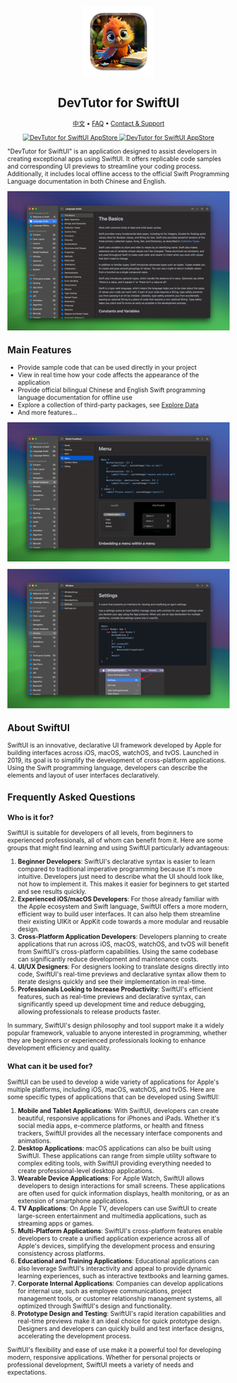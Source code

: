 <div align="center">
	<br />
	<br />
	<img src="./assets/logo.png" alt="DevTutor for SwiftUI LOGO" width="160" height="160">
	<h1>DevTutor for SwiftUI</h1>
  <!--rehype:style=border: 0;-->
  <p>
		<a href="./README.zh.md">中文</a> • 
		<a href="#frequently-asked-questions">FAQ</a> • 
		<a target="_blank" href="https://wangchujiang.com/#/contact">Contact & Support</a>
  </p>
  <p>
    <a target="_blank" href="https://apps.apple.com/app/devtutor/id6471227008" title="DevTutor for SwiftUI AppStore"><img alt="DevTutor for SwiftUI AppStore" src="https://tools.applemediaservices.com/api/badges/download-on-the-mac-app-store/black/en-us?size=250x83&amp;releaseDate=1705968000" height="51">
    </a>
    <a target="_blank" href="https://apps.apple.com/app/devtutor/id6471227008?platform=iphone" title="DevTutor for SwiftUI AppStore"><img alt="DevTutor for SwiftUI AppStore" src="https://tools.applemediaservices.com/api/badges/download-on-the-app-store/black/en-us?size=250x83" height="51">
    </a>
  </p>
</div>

"DevTutor for SwiftUI" is an application designed to assist developers in creating exceptional apps using SwiftUI. It offers replicable code samples and corresponding UI previews to streamline your coding process. Additionally, it includes local offline access to the official Swift Programming Language documentation in both Chinese and English.

![DevTutor for SwiftUI screenshots-1](./assets/screenshots-1.png)

## Main Features

- Provide sample code that can be used directly in your project
- View in real time how your code affects the appearance of the application
- Provide official bilingual Chinese and English Swift programming language documentation for offline use
- Explore a collection of third-party packages, see [Explore Data](https://github.com/jaywcjlove/swiftui-tutorial/blob/main/data/explore.json)
- And more features...

![DevTutor for SwiftUI screenshots-2](./assets/screenshots-2.png)

![DevTutor for SwiftUI screenshots-3](./assets/screenshots-3.png)

## About SwiftUI

SwiftUI is an innovative, declarative UI framework developed by Apple for building interfaces across iOS, macOS, watchOS, and tvOS. Launched in 2019, its goal is to simplify the development of cross-platform applications. Using the Swift programming language, developers can describe the elements and layout of user interfaces declaratively.

## Frequently Asked Questions

### Who is it for?

SwiftUI is suitable for developers of all levels, from beginners to experienced professionals, all of whom can benefit from it. Here are some groups that might find learning and using SwiftUI particularly advantageous:

1. **Beginner Developers**: SwiftUI's declarative syntax is easier to learn compared to traditional imperative programming because it's more intuitive. Developers just need to describe what the UI should look like, not how to implement it. This makes it easier for beginners to get started and see results quickly.
2. **Experienced iOS/macOS Developers**: For those already familiar with the Apple ecosystem and Swift language, SwiftUI offers a more modern, efficient way to build user interfaces. It can also help them streamline their existing UIKit or AppKit code towards a more modular and reusable design.
3. **Cross-Platform Application Developers**: Developers planning to create applications that run across iOS, macOS, watchOS, and tvOS will benefit from SwiftUI's cross-platform capabilities. Using the same codebase can significantly reduce development and maintenance costs.
4. **UI/UX Designers**: For designers looking to translate designs directly into code, SwiftUI's real-time previews and declarative syntax allow them to iterate designs quickly and see their implementation in real-time.
5. **Professionals Looking to Increase Productivity**: SwiftUI's efficient features, such as real-time previews and declarative syntax, can significantly speed up development time and reduce debugging, allowing professionals to release products faster.

In summary, SwiftUI's design philosophy and tool support make it a widely popular framework, valuable to anyone interested in programming, whether they are beginners or experienced professionals looking to enhance development efficiency and quality.

### What can it be used for?

SwiftUI can be used to develop a wide variety of applications for Apple's multiple platforms, including iOS, macOS, watchOS, and tvOS. Here are some specific types of applications that can be developed using SwiftUI:

1. **Mobile and Tablet Applications**: With SwiftUI, developers can create beautiful, responsive applications for iPhones and iPads. Whether it's social media apps, e-commerce platforms, or health and fitness trackers, SwiftUI provides all the necessary interface components and animations.
2. **Desktop Applications**: macOS applications can also be built using SwiftUI. These applications can range from simple utility software to complex editing tools, with SwiftUI providing everything needed to create professional-level desktop applications.
3. **Wearable Device Applications**: For Apple Watch, SwiftUI allows developers to design interactions for small screens. These applications are often used for quick information displays, health monitoring, or as an extension of smartphone applications.
4. **TV Applications**: On Apple TV, developers can use SwiftUI to create large-screen entertainment and multimedia applications, such as streaming apps or games.
5. **Multi-Platform Applications**: SwiftUI's cross-platform features enable developers to create a unified application experience across all of Apple's devices, simplifying the development process and ensuring consistency across platforms.
6. **Educational and Training Applications**: Educational applications can also leverage SwiftUI's interactivity and appeal to provide dynamic learning experiences, such as interactive textbooks and learning games.
7. **Corporate Internal Applications**: Companies can develop applications for internal use, such as employee communications, project management tools, or customer relationship management systems, all optimized through SwiftUI's design and functionality.
8. **Prototype Design and Testing**: SwiftUI's rapid iteration capabilities and real-time previews make it an ideal choice for quick prototype design. Designers and developers can quickly build and test interface designs, accelerating the development process.

SwiftUI's flexibility and ease of use make it a powerful tool for developing modern, responsive applications. Whether for personal projects or professional development, SwiftUI meets a variety of needs and expectations.


<!--idoc:config:
title: DevTutor for SwiftUI is an application designed to assist developers in creating exceptional apps using SwiftUI - 
-->